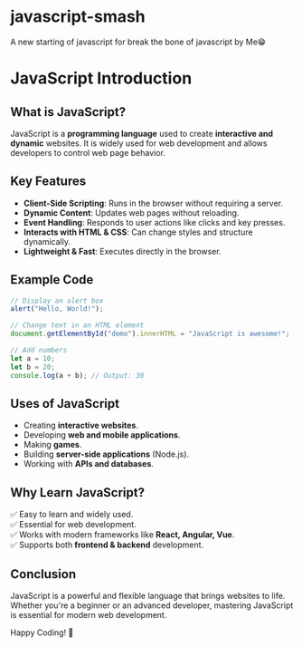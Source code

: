 # javascript-smash
A new starting of javascript for break the bone of javascript by Me😁

# JavaScript Introduction

## What is JavaScript?
JavaScript is a **programming language** used to create **interactive and dynamic** websites. It is widely used for web development and allows developers to control web page behavior.

## Key Features
- **Client-Side Scripting**: Runs in the browser without requiring a server.
- **Dynamic Content**: Updates web pages without reloading.
- **Event Handling**: Responds to user actions like clicks and key presses.
- **Interacts with HTML & CSS**: Can change styles and structure dynamically.
- **Lightweight & Fast**: Executes directly in the browser.

## Example Code
```js
// Display an alert box
alert("Hello, World!");

// Change text in an HTML element
document.getElementById("demo").innerHTML = "JavaScript is awesome!";

// Add numbers
let a = 10;
let b = 20;
console.log(a + b); // Output: 30
```

## Uses of JavaScript
- Creating **interactive websites**.
- Developing **web and mobile applications**.
- Making **games**.
- Building **server-side applications** (Node.js).
- Working with **APIs and databases**.

## Why Learn JavaScript?
✅ Easy to learn and widely used.  
✅ Essential for web development.  
✅ Works with modern frameworks like **React, Angular, Vue**.  
✅ Supports both **frontend & backend** development.  

## Conclusion
JavaScript is a powerful and flexible language that brings websites to life. Whether you're a beginner or an advanced developer, mastering JavaScript is essential for modern web development.

Happy Coding! 🚀

